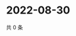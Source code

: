 # 2022-08-30

共 0 条

<!-- BEGIN WEIBO -->
<!-- 最后更新时间 Tue Aug 30 2022 22:16:36 GMT+0800 (China Standard Time) -->

<!-- END WEIBO -->
